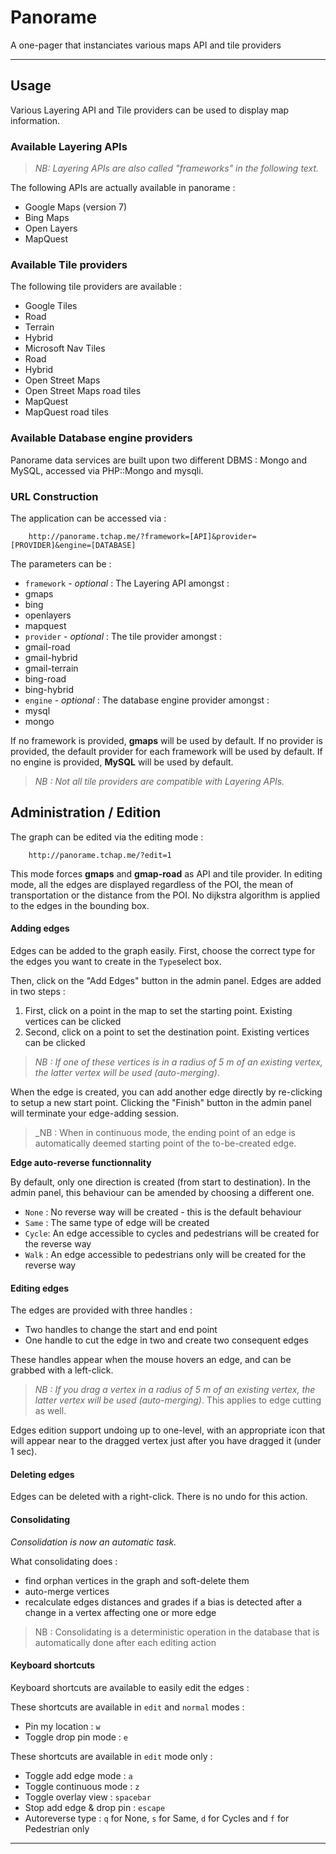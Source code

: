 Panorame
=======

A one-pager that instanciates various maps API and tile providers


- - - -

## Usage ##

Various Layering API and Tile providers can be used to display map information.

### Available Layering APIs ###

> _NB: Layering APIs are also called "frameworks" in the following text._

The following APIs are actually available in panorame :

* Google Maps (version 7)
* Bing Maps
* Open Layers
* MapQuest

### Available Tile providers ###

The following tile providers are available : 

* Google Tiles
 * Road
 * Terrain
 * Hybrid
* Microsoft Nav Tiles
 * Road
 * Hybrid
* Open Street Maps
 * Open Street Maps road tiles
* MapQuest
 * MapQuest road tiles

### Available Database engine providers ###

Panorame data services are built upon two different DBMS : Mongo and MySQL, accessed via PHP::Mongo and mysqli.

### URL Construction ###

The application can be accessed via :

        http://panorame.tchap.me/?framework=[API]&provider=[PROVIDER]&engine=[DATABASE]

The parameters can be :

+ `framework` - _optional_ : The Layering API amongst :
 + gmaps
 + bing
 + openlayers
 + mapquest
+ `provider` - _optional_ : The tile provider amongst :
 + gmail-road
 + gmail-hybrid
 + gmail-terrain
 + bing-road
 + bing-hybrid
+ `engine` - _optional_ : The database engine provider amongst :
 + mysql
 + mongo

If no framework is provided, __gmaps__ will be used by default.
If no provider is provided, the default provider for each framework will be used by default.
If no engine is provided, __MySQL__ will be used by default.

> _NB : Not all tile providers are compatible with Layering APIs._

## Administration / Edition ##

The graph can be edited via the editing mode :

        http://panorame.tchap.me/?edit=1

This mode forces __gmaps__ and __gmap-road__ as API and tile provider.
In editing mode, all the edges are displayed regardless of the POI, the mean of transportation or the distance from the POI. No dijkstra algorithm is applied to the edges in the bounding box.

#### Adding edges ####

Edges can be added to the graph easily. First, choose the correct type for the edges you want to create in the `Type`select box.

Then, click on the "Add Edges" button in the admin panel. Edges are added in two steps : 

1. First, click on a point in the map to set the starting point. Existing vertices can be clicked
2. Second, click on a point to set the destination point. Existing vertices can be clicked

> _NB : If one of these vertices is in a radius of 5 m of an existing vertex, the latter vertex will be used (auto-merging)_.

When the edge is created, you can add another edge directly by re-clicking to setup a new start point. Clicking the "Finish" button in the admin panel will terminate your edge-adding session.

> _NB : When in continuous mode, the ending point of an edge is automatically deemed starting point of the to-be-created edge.

__Edge auto-reverse functionnality__

By default, only one direction is created (from start to destination). In the admin panel, this behaviour can be amended by choosing a different one.

* `None` : No reverse way will be created - this is the default behaviour
* `Same` : The same type of edge will be created
* `Cycle`: An edge accessible to cycles and pedestrians will be created for the reverse way
* `Walk` : An edge accessible to pedestrians only will be created for the reverse way

#### Editing edges ####

The edges are provided with three handles :
 - Two handles to change the start and end point
 - One handle to cut the edge in two and create two consequent edges

These handles appear when the mouse hovers an edge, and can be grabbed with a left-click.

> _NB : If you drag a vertex in a radius of 5 m of an existing vertex, the latter vertex will be used (auto-merging)_. This applies to edge cutting as well.

Edges edition support undoing up to one-level, with an appropriate icon that will appear near to the dragged vertex just after you have dragged it (under 1 sec).

#### Deleting edges ####

Edges can be deleted with a right-click. There is no undo for this action.

#### Consolidating ####

_Consolidation is now an automatic task._

What consolidating does :
* find orphan vertices in the graph and soft-delete them
* auto-merge vertices
* recalculate edges distances and grades if a bias is detected after a change in a vertex affecting one or more edge

> NB : Consolidating is a deterministic operation in the database that is automatically done after each editing action 


#### Keyboard shortcuts ####

Keyboard shortcuts are available to easily edit the edges :

These shortcuts are available in `edit` and `normal` modes :
* Pin my location : `w`
* Toggle drop pin mode : `e`

These shortcuts are available in `edit` mode only :
* Toggle add edge mode : `a`
* Toggle continuous mode : `z`
* Toggle overlay view : `spacebar`
* Stop add edge & drop pin : `escape`
* Autoreverse type : `q` for None, `s` for Same, `d` for Cycles and `f` for Pedestrian only


- - - -
